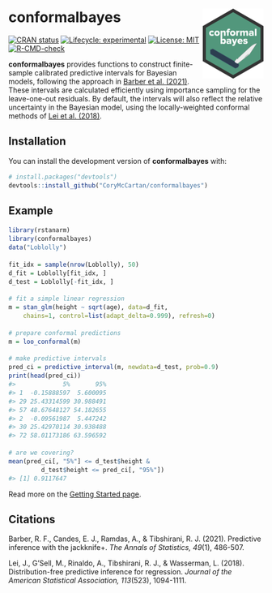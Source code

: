 
<!-- README.md is generated from README.Rmd. Please edit that file -->

# **conformalbayes** <a href="https://corymccartan.com/conformalbayes/"><img src="man/figures/logo.png" align="right" height="138" /></a>

<!-- badges: start -->

[![CRAN
status](https://www.r-pkg.org/badges/version/conformalbayes)](https://CRAN.R-project.org/package=conformalbayes)
[![Lifecycle:
experimental](https://img.shields.io/badge/lifecycle-experimental-orange.svg)](https://lifecycle.r-lib.org/articles/stages.html#experimental)
[![License:
MIT](https://img.shields.io/badge/License-MIT-yellow.svg)](https://opensource.org/licenses/MIT)
[![R-CMD-check](https://github.com/CoryMcCartan/conformalbayes/workflows/R-CMD-check/badge.svg)](https://github.com/CoryMcCartan/conformalbayes/actions)
<!-- badges: end -->

**conformalbayes** provides functions to construct finite-sample
calibrated predictive intervals for Bayesian models, following the
approach in [Barber et al. (2021)](https://doi.org/10.1214/20-AOS1965).
These intervals are calculated efficiently using importance sampling for
the leave-one-out residuals. By default, the intervals will also reflect
the relative uncertainty in the Bayesian model, using the
locally-weighted conformal methods of [Lei et
al. (2018)](https://doi.org/10.1080/01621459.2017.1307116).

## Installation

You can install the development version of **conformalbayes** with:

``` r
# install.packages("devtools")
devtools::install_github("CoryMcCartan/conformalbayes")
```

## Example

``` r
library(rstanarm)
library(conformalbayes)
data("Loblolly")

fit_idx = sample(nrow(Loblolly), 50)
d_fit = Loblolly[fit_idx, ]
d_test = Loblolly[-fit_idx, ]

# fit a simple linear regression
m = stan_glm(height ~ sqrt(age), data=d_fit,
    chains=1, control=list(adapt_delta=0.999), refresh=0)

# prepare conformal predictions
m = loo_conformal(m)

# make predictive intervals
pred_ci = predictive_interval(m, newdata=d_test, prob=0.9)
print(head(pred_ci))
#>             5%       95%
#> 1  -0.15888597  5.600095
#> 29 25.43314599 30.988491
#> 57 48.67648127 54.182655
#> 2  -0.09561987  5.447242
#> 30 25.42970114 30.938488
#> 72 58.01173186 63.596592

# are we covering?
mean(pred_ci[, "5%"] <= d_test$height &
         d_test$height <= pred_ci[, "95%"])
#> [1] 0.9117647
```

Read more on the [Getting Started
page](https://corymccartan.com/conformalbayes/articles/conformalbayes.html).

## Citations

Barber, R. F., Candes, E. J., Ramdas, A., & Tibshirani, R. J. (2021).
Predictive inference with the jackknife+. *The Annals of Statistics,
49*(1), 486-507.

Lei, J., G’Sell, M., Rinaldo, A., Tibshirani, R. J., & Wasserman, L.
(2018). Distribution-free predictive inference for regression. *Journal
of the American Statistical Association, 113*(523), 1094-1111.
